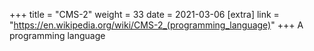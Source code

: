 +++
title = "CMS-2"
weight = 33
date = 2021-03-06
[extra]
link = "https://en.wikipedia.org/wiki/CMS-2_(programming_language)"
+++
A programming language

